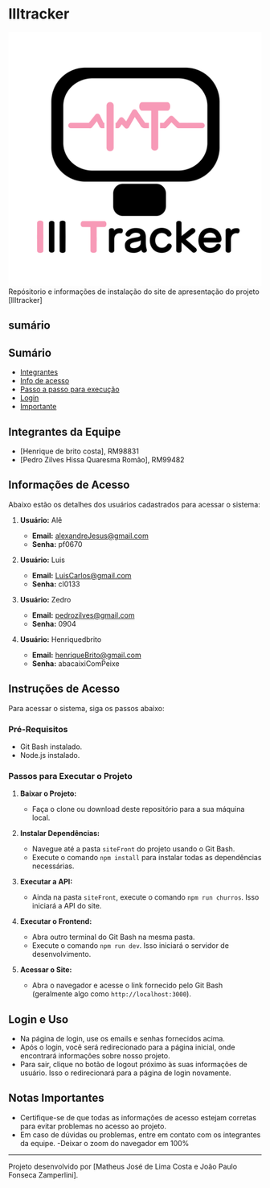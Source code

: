 # Illtracker
![Logoilltracker](illtrackerlogo.png)
Repósitorio e informações de instalação do site de apresentação do projeto [Illtracker]


## sumário


## Sumário
- [Integrantes](#Integrantes-da-Equipe)
- [Info de acesso](#Informações-de-Acesso)
- [Passo a passo para execução](#Passos-para-Executar-o-projeto)
- [Login](#login-e-uso)
- [Importante](#notas-importantes)
## Integrantes da Equipe

- [Henrique de brito costa], RM98831
-  [Pedro Zilves Hissa Quaresma Romão], RM99482

## Informações de Acesso

Abaixo estão os detalhes dos usuários cadastrados para acessar o sistema:

1. **Usuário:** Alê
   - **Email:** alexandreJesus@gmail.com
   - **Senha:** pf0670

2. **Usuário:** Luis
   - **Email:** LuisCarlos@gmail.com
   - **Senha:** cl0133

3. **Usuário:** Zedro
   - **Email:** pedrozilves@gmail.com
   - **Senha:** 0904

4. **Usuário:** Henriquedbrito
   - **Email:** henriqueBrito@gmail.com
   - **Senha:** abacaixiComPeixe
## Instruções de Acesso

Para acessar o sistema, siga os passos abaixo:

### Pré-Requisitos

- Git Bash instalado.
- Node.js instalado.

### Passos para Executar o Projeto

1. **Baixar o Projeto:**
   - Faça o clone ou download deste repositório para a sua máquina local.

2. **Instalar Dependências:**
   - Navegue até a pasta `siteFront` do projeto usando o Git Bash.
   - Execute o comando `npm install` para instalar todas as dependências necessárias.

3. **Executar a API:**
   - Ainda na pasta `siteFront`, execute o comando `npm run churros`. Isso iniciará a API do site.

4. **Executar o Frontend:**
   - Abra outro terminal do Git Bash na mesma pasta.
   - Execute o comando `npm run dev`. Isso iniciará o servidor de desenvolvimento.

5. **Acessar o Site:**
   - Abra o navegador e acesse o link fornecido pelo Git Bash (geralmente algo como `http://localhost:3000`).

## Login e Uso

- Na página de login, use os emails e senhas fornecidos acima.
- Após o login, você será redirecionado para a página inicial, onde encontrará informações sobre nosso projeto.
- Para sair, clique no botão de logout próximo às suas informações de usuário. Isso o redirecionará para a página de login novamente.

## Notas Importantes

- Certifique-se de que todas as informações de acesso estejam corretas para evitar problemas no acesso ao projeto.
- Em caso de dúvidas ou problemas, entre em contato com os integrantes da equipe.
-Deixar o zoom do navegador em 100%

---

Projeto desenvolvido por [Matheus José de Lima Costa e João Paulo Fonseca Zamperlini].
